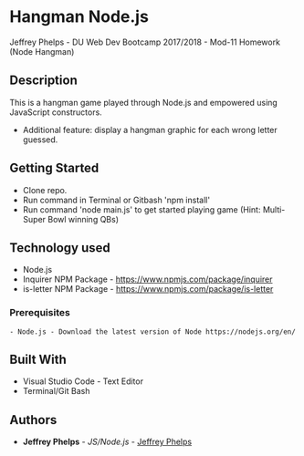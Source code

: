 # Hangman Node.js
Jeffrey Phelps - DU Web Dev Bootcamp 2017/2018 - Mod-11 Homework (Node Hangman)

## Description
This is a hangman game played through Node.js and empowered using JavaScript constructors.
* Additional feature: display a hangman graphic for each wrong letter guessed.

## Getting Started
- Clone repo.
- Run command in Terminal or Gitbash 'npm install'
- Run command 'node main.js' to get started playing game (Hint: Multi-Super Bowl winning QBs)

## Technology used
- Node.js
- Inquirer NPM Package - https://www.npmjs.com/package/inquirer
- is-letter NPM Package - https://www.npmjs.com/package/is-letter

### Prerequisites
```
- Node.js - Download the latest version of Node https://nodejs.org/en/
```

## Built With

* Visual Studio Code - Text Editor
* Terminal/Git Bash

## Authors

* **Jeffrey Phelps** - *JS/Node.js* - [Jeffrey Phelps](https://github.com/JeffreyPhelps)


